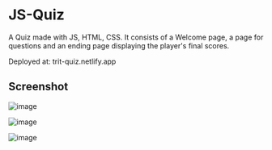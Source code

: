 # JS-Quiz

A Quiz made with JS, HTML, CSS. It consists of a Welcome page, a page for questions and an ending page displaying the player's final scores.

Deployed at: trit-quiz.netlify.app

Screenshot
---
![image](https://user-images.githubusercontent.com/101207404/175123803-fc772db3-0452-4b50-93b2-b22a839e7735.png)

![image](https://user-images.githubusercontent.com/101207404/175123746-6725c3db-3e13-4e0b-a3a4-2dd011380846.png)

![image](https://user-images.githubusercontent.com/101207404/175123883-60010327-9813-4636-879a-08b44badfff5.png)
